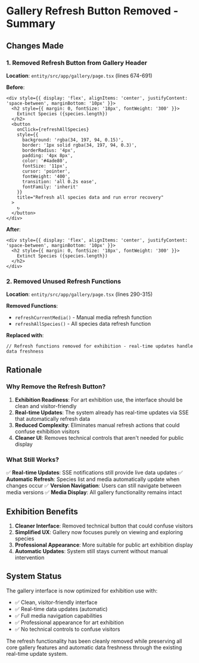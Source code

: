 # Gallery Refresh Button Removed - Summary

## Changes Made

### 1. Removed Refresh Button from Gallery Header
**Location**: `entity/src/app/gallery/page.tsx` (lines 674-691)

**Before**:
```tsx
<div style={{ display: 'flex', alignItems: 'center', justifyContent: 'space-between', marginBottom: '10px' }}>
  <h2 style={{ margin: 0, fontSize: '18px', fontWeight: '300' }}>
    Extinct Species ({species.length})
  </h2>
  <button
    onClick={refreshAllSpecies}
    style={{
      background: 'rgba(34, 197, 94, 0.15)',
      border: '1px solid rgba(34, 197, 94, 0.3)',
      borderRadius: '4px',
      padding: '4px 8px',
      color: '#4ade80',
      fontSize: '11px',
      cursor: 'pointer',
      fontWeight: '400',
      transition: 'all 0.2s ease',
      fontFamily: 'inherit'
    }}
    title="Refresh all species data and run error recovery"
  >
    ↻
  </button>
</div>
```

**After**:
```tsx
<div style={{ display: 'flex', alignItems: 'center', justifyContent: 'space-between', marginBottom: '10px' }}>
  <h2 style={{ margin: 0, fontSize: '18px', fontWeight: '300' }}>
    Extinct Species ({species.length})
  </h2>
</div>
```

### 2. Removed Unused Refresh Functions
**Location**: `entity/src/app/gallery/page.tsx` (lines 290-315)

**Removed Functions**:
- `refreshCurrentMedia()` - Manual media refresh function
- `refreshAllSpecies()` - All species data refresh function

**Replaced with**:
```tsx
// Refresh functions removed for exhibition - real-time updates handle data freshness
```

## Rationale

### Why Remove the Refresh Button?
1. **Exhibition Readiness**: For art exhibition use, the interface should be clean and visitor-friendly
2. **Real-time Updates**: The system already has real-time updates via SSE that automatically refresh data
3. **Reduced Complexity**: Eliminates manual refresh actions that could confuse exhibition visitors
4. **Cleaner UI**: Removes technical controls that aren't needed for public display

### What Still Works?
✅ **Real-time Updates**: SSE notifications still provide live data updates
✅ **Automatic Refresh**: Species list and media automatically update when changes occur
✅ **Version Navigation**: Users can still navigate between media versions
✅ **Media Display**: All gallery functionality remains intact

## Exhibition Benefits

1. **Cleaner Interface**: Removed technical button that could confuse visitors
2. **Simplified UX**: Gallery now focuses purely on viewing and exploring species
3. **Professional Appearance**: More suitable for public art exhibition display
4. **Automatic Updates**: System still stays current without manual intervention

## System Status

The gallery interface is now optimized for exhibition use with:
- ✅ Clean, visitor-friendly interface
- ✅ Real-time data updates (automatic)
- ✅ Full media navigation capabilities
- ✅ Professional appearance for art exhibition
- ✅ No technical controls to confuse visitors

The refresh functionality has been cleanly removed while preserving all core gallery features and automatic data freshness through the existing real-time update system.